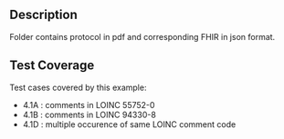 ## Description

Folder contains protocol in pdf and corresponding FHIR in json format.

## Test Coverage

Test cases covered by this example:
* 4.1A : comments in LOINC 55752-0
* 4.1B : comments in LOINC  94330-8
* 4.1D : multiple occurence of same LOINC comment code
